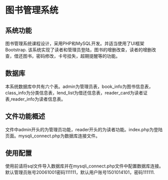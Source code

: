 # 图书管理系统
## 系统功能
图书管理系统课程设计，采用PHP和MySQL开发。并适当使用了UI框架Bootstrap. 该系统实现了读者和管理员登陆，图书的增删改查，读者的增删改查，借还图书，密码修改，卡号挂失，超期提醒等的功能。
## 数据库
本系统数据库中共有六个表。admin为管理员表，book_info为图书信息表，class_info为分类信息表，lend_list为借还信息表，reader_card为读者证表,reader_info为读者信息表。
## 文件功能概述
文件中admin开头的为管理员功能，reader开头的为读者功能。index.php为登陆页面。mysqli_connect.php为数据库连接文件。
## 使用配置
使用前请将sql文件导入数据库并在mysqli_connect.php文件中配置数据库连接。默认管理员账号20061001密码111111，默认用户账号1501014101，密码111111.
